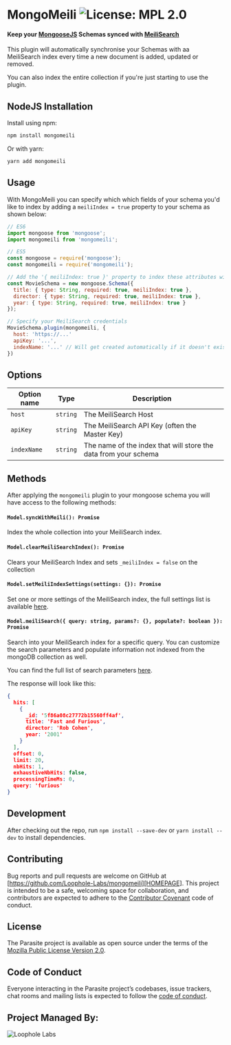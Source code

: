 # MongoMeili ![License: MPL 2.0](https://img.shields.io/badge/License-MPL%202.0-brightgreen.svg)

#### Keep your [MongooseJS](http://mongoosejs.com/) Schemas synced with [MeiliSearch](http://meilisearch.com)

This plugin will automatically synchronise your Schemas with aa MeiliSearch index every time a new document is added, updated or removed.

You can also index the entire collection if you're just starting to use the plugin.

## NodeJS Installation

Install using npm:

```bash
npm install mongomeili
```

Or with yarn:
```bash
yarn add mongomeili
```

## Usage

With MongoMeili you can specify which which fields of your schema you'd like to index by adding a `meiliIndex = true` property to your schema as shown below:

```js
// ES6
import mongoose from 'mongoose';
import mongomeili from 'mongomeili';

// ES5
const mongoose = require('mongoose');
const mongomeili = require('mongomeili');

// Add the '{ meiliIndex: true }' property to index these attributes with MeiliSearch
const MovieSchema = new mongoose.Schema({
  title: { type: String, required: true, meiliIndex: true },
  director: { type: String, required: true, meiliIndex: true },
  year: { type: String, required: true, meiliIndex: true }
});

// Specify your MeiliSearch credentials
MovieSchema.plugin(mongomeili, {
  host: 'https://...'
  apiKey: '...',
  indexName: '...' // Will get created automatically if it doesn't exist already
})
```

## Options

| Option name  | Type     | Description
| -            | -        | -
| `host`     | `string` | The MeiliSearch Host
| `apiKey`    | `string` | The MeiliSearch API Key (often the Master Key)
| `indexName` | `string` | The name of the index that will store the data from your schema

## Methods

After applying the `mongomeili` plugin to your mongoose schema you will have access to the following methods:

#### `Model.syncWithMeili(): Promise`
Index the whole collection into your MeiliSearch index.

#### `Model.clearMeiliSearchIndex(): Promise`
Clears your MeiliSearch Index and sets `_meiliIndex = false` on the collection

#### `Model.setMeiliIndexSettings(settings: {}): Promise`
Set one or more settings of the MeiliSearch index, the full settings list is available [here](https://docs.meilisearch.com/references/settings.html#get-settings).

#### `Model.meiliSearch({ query: string, params?: {}, populate?: boolean }): Promise`
Search into your MeiliSearch index for a specific query. You can customize the search parameters and populate information not indexed from the mongoDB collection as well.

You can find the full list of search parameters [here](https://docs.meilisearch.com/references/search.html#search-in-an-index-with-post-route).

The response will look like this:

```json
{
  hits: [
    {
      _id: '5f86a08c27772b15560ff4af',
      title: 'Fast and Furious',
      director: 'Rob Cohen',
      year: '2001'
    }
  ],
  offset: 0,
  limit: 20,
  nbHits: 1,
  exhaustiveNbHits: false,
  processingTimeMs: 0,
  query: 'furious'
}
```

## Development

After checking out the repo, run `npm install --save-dev` or `yarn install --dev` to install dependencies.

## Contributing

Bug reports and pull requests are welcome on GitHub at [https://github.com/Loophole-Labs/mongomeili][HOMEPAGE]. This project is intended to be a safe, welcoming space for collaboration, and contributors are expected to adhere to the [Contributor Covenant](http://contributor-covenant.org) code of conduct.

## License

The Parasite project is available as open source under the terms of the [Mozilla Public License Version 2.0](https://www.mozilla.org/en-US/MPL/2.0/).

## Code of Conduct

Everyone interacting in the Parasite project’s codebases, issue trackers, chat rooms and mailing lists is expected to follow the [code of conduct](https://github.com/Loophole-Labs/parasite/blob/master/CODE_OF_CONDUCT.md).


## Project Managed By:
![Loophole Labs][LOOPHOLELABS]

[HOMEPAGE]: https://github.com/Loophole-Labs/mongomeili
[LOOPHOLELABS]: https://cdn.loopholelabs.io/loopholelabs/LoopholeLabsLogo.svg
